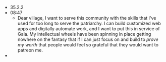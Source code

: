 - 35.2.2
- 08:47
	- Dear village, I want to serve this community with the skills that I've used for too long to serve the patriarchy. I can build customized web apps and digitally automate work, and I want to put this in service of Gaia. My intellectual wheels have been spinning in place getting nowhere on the fantasy that if I can just  focus on and build to _prove my worth_ that people would feel so grateful that they would want to patreon me.
-